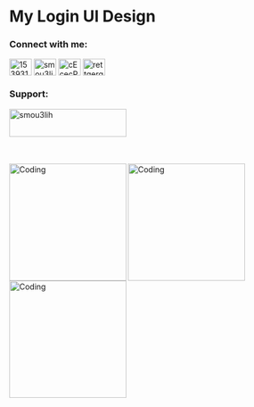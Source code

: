 # My Login UI Design

<h3 align="left">Connect with me:</h3>
<p align="left">
<a href="https://stackoverflow.com/users/15393126/smou3lih" target="blank"><img align="center" src="https://raw.githubusercontent.com/rahuldkjain/github-profile-readme-generator/master/src/images/icons/Social/stack-overflow.svg" alt="15393126/smou3lih" height="30" width="40" /></a>
<a href="https://instagram.com/smou3lih_dev" target="blank"><img align="center" src="https://raw.githubusercontent.com/rahuldkjain/github-profile-readme-generator/master/src/images/icons/Social/instagram.svg" alt="smou3lih_dev" height="30" width="40" /></a>
<a href="https://discord.gg/cEcecPvzuw" target="blank"><img align="center" src="https://raw.githubusercontent.com/rahuldkjain/github-profile-readme-generator/master/src/images/icons/Social/discord.svg" alt="cEcecPvzuw" height="30" width="40" /></a>
<a href="https://www.youtube.com/@smou3lih777" target="blank"><img align="center" src="https://raw.githubusercontent.com/rahuldkjain/github-profile-readme-generator/master/src/images/icons/Social/youtube.svg" alt="rettgerg" height="30" width="40" /></a>
</p>

<h3 align="left">Support:</h3>
<p><a href="https://www.buymeacoffee.com/smou3lih"> <img align="top" src="https://cdn.buymeacoffee.com/buttons/v2/default-yellow.png" height="50" width="210" alt="smou3lih" /></a></p><br><br>

<img align="left" alt="Coding" width="210" src="https://github.com/user-attachments/assets/1d5bd409-1461-4d66-96b3-7121a7b97756">
<img align="left" alt="Coding" width="210" src="https://github.com/user-attachments/assets/8ba66e2e-318b-4451-8a94-a39bda4a6910">
<img align="left" alt="Coding" width="210" src="https://github.com/user-attachments/assets/1a2cb5a4-bb42-4e09-ab3b-03fa998ecc68">







